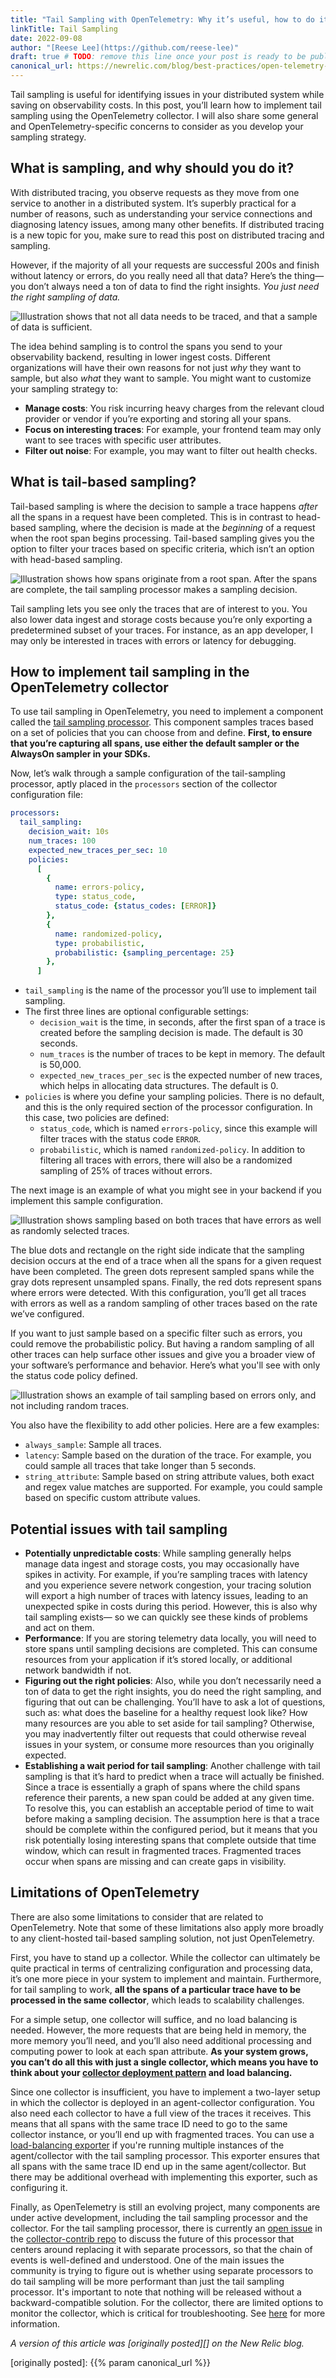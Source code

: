 ```yaml
---
title: "Tail Sampling with OpenTelemetry: Why it’s useful, how to do it, and what to consider"
linkTitle: Tail Sampling
date: 2022-09-08
author: "[Reese Lee](https://github.com/reese-lee)"
draft: true # TODO: remove this line once your post is ready to be published
canonical_url: https://newrelic.com/blog/best-practices/open-telemetry-tail-sampling
---
```


Tail sampling is useful for identifying issues in your distributed system while
saving on observability costs. In this post, you’ll learn how to implement tail
sampling using the OpenTelemetry collector. I will also share some general and
OpenTelemetry-specific concerns to consider as you develop your sampling
strategy.

## What is sampling, and why should you do it? 

With distributed tracing, you observe requests as they move from one service to
another in a distributed system. It’s superbly practical for a number of
reasons, such as understanding your service connections and diagnosing latency
issues, among many other benefits. If distributed tracing is a new topic for
you, make sure to read this post on distributed tracing and sampling.

However, if the majority of all your requests are successful 200s and finish
without latency or errors, do you really need all that data? Here’s the
thing—you don’t always need a ton of data to find the right insights. _You just
need the right sampling of data._

![Illustration shows that not all data needs to be traced, and that a sample of data is sufficient.]()

The idea behind sampling is to control the spans you send to your observability
backend, resulting in lower ingest costs. Different organizations will have
their own reasons for not just _why_ they want to sample, but also _what_ they
want to sample. You might want to customize your sampling strategy to:

* **Manage costs**: You risk incurring heavy charges from the relevant cloud
  provider or vendor if you’re exporting and storing all your spans. 
* **Focus on interesting traces**: For example, your frontend team may only want
  to see traces with specific user attributes.
* **Filter out noise**: For example, you may want to filter out health checks. 

## What is tail-based sampling?

Tail-based sampling is where the decision to sample a trace happens _after_ all
the spans in a request have been completed. This is in contrast to head-based
sampling, where the decision is made at the _beginning_ of a request when the
root span begins processing. Tail-based sampling gives you the option to filter
your traces based on specific criteria, which isn’t an option with head-based
sampling.

![Illustration shows how spans originate from a root span. After the spans are complete, the tail sampling processor makes a sampling decision.]()

Tail sampling lets you see only the traces that are of interest to you. You also
lower data ingest and storage costs because you’re only exporting a
predetermined subset of your traces. For instance, as an app developer, I may
only be interested in traces with errors or latency for debugging. 

## How to implement tail sampling in the OpenTelemetry collector

To use tail sampling in OpenTelemetry, you need to implement a component called
the [tail sampling
processor](https://github.com/open-telemetry/opentelemetry-collector-contrib/tree/main/processor/tailsamplingprocessor).
This component samples traces based on a set of policies that you can choose
from and define. **First, to ensure that you’re capturing all spans, use either
the default sampler or the AlwaysOn sampler in your SDKs.** 

Now, let’s walk through a sample configuration of the tail-sampling processor,
aptly placed in the `processors` section of the collector configuration file:

```yaml
processors:
  tail_sampling:
    decision_wait: 10s 
    num_traces: 100
    expected_new_traces_per_sec: 10
    policies:
      [          
        {
          name: errors-policy,
          type: status_code,
          status_code: {status_codes: [ERROR]}
        },
        {
          name: randomized-policy,
          type: probabilistic,
          probabilistic: {sampling_percentage: 25}
        },
      ]
```

* `tail_sampling` is the name of the processor you’ll use to implement tail
  sampling.
* The first three lines are optional configurable settings:
  * `decision_wait` is the time, in seconds, after the first span of a trace is
    created before the sampling decision is made. The default is 30 seconds.
  * `num_traces` is the number of traces to be kept in memory. The default is
    50,000.
  * `expected_new_traces_per_sec` is the expected number of new traces, which
    helps in allocating data structures. The default is 0.
* `policies` is where you define your sampling policies. There is no default,
  and this is the only required section of the processor configuration. In this
  case, two policies are defined:
  * `status_code`, which is named `errors-policy`, since this example will
    filter traces with the status code `ERROR`.
  * `probabilistic`, which is named `randomized-policy`. In addition to
    filtering all traces with errors, there will also be a randomized sampling
    of 25% of traces without errors.

The next image is an example of what you might see in your backend if you
implement this sample configuration.

![Illustration shows sampling based on both traces that have errors as well as randomly selected traces.]()

The blue dots and rectangle on the right side indicate that the sampling
decision occurs at the end of a trace when all the spans for a given request
have been completed. The green dots represent sampled spans while the gray dots
represent unsampled spans. Finally, the red dots represent spans where errors
were detected. With this configuration, you’ll get all traces with errors as
well as a random sampling of other traces based on the rate we’ve configured. 

If you want to just sample based on a specific filter such as errors, you could
remove the probabilistic policy.  But having a random sampling of all other
traces can help surface other issues and give you a broader view of your
software’s performance and behavior. Here’s what you'll see with only the status
code policy defined.

![Illustration shows an example of tail sampling based on errors only, and not including random traces.]()

You also have the flexibility to add other policies. Here are a few examples:

* `always_sample`: Sample all traces.
* `latency`: Sample based on the duration of the trace. For example, you could
  sample all traces that take longer than 5 seconds.
* `string_attribute`: Sample based on string attribute values, both exact and
  regex value matches are supported. For example, you could sample based on
  specific custom attribute values.

## Potential issues with tail sampling

* **Potentially unpredictable costs**: While sampling generally helps manage
  data ingest and storage costs, you may occasionally have spikes in activity.
  For example, if you’re sampling traces with latency and you experience severe
  network congestion, your tracing solution will export a high number of traces
  with latency issues, leading to an unexpected spike in costs during this
  period. However, this is also why tail sampling exists— so we can quickly see
  these kinds of problems and act on them. 
* **Performance**: If you are storing telemetry data locally, you will need to
  store spans until sampling decisions are completed. This can consume resources
  from your application if it’s stored locally, or additional network bandwidth
  if not. 
* **Figuring out the right policies**: Also, while you don’t necessarily need a
  ton of data to get the right insights, you do need the right sampling, and
  figuring that out can be challenging. You’ll have to ask a lot of questions,
  such as: what does the baseline for a healthy request look like? How many
  resources are you able to set aside for tail sampling? Otherwise, you may
  inadvertently filter out requests that could otherwise reveal issues in your
  system, or consume more resources than you originally expected.  
* **Establishing a wait period for tail sampling**: Another challenge with tail
  sampling is that it’s hard to predict when a trace will actually be finished.
  Since a trace is essentially a graph of spans where the child spans reference
  their parents, a new span could be added at any given time. To resolve this,
  you can establish an acceptable period of time to wait before making a
  sampling decision. The assumption here is that a trace should be complete
  within the configured period, but it means that you risk potentially losing
  interesting spans that complete outside that time window, which can result in
  fragmented traces. Fragmented traces occur when spans are missing and can
  create gaps in visibility. 

## Limitations of OpenTelemetry

There are also some limitations to consider that are related to OpenTelemetry.
Note that some of these limitations also apply more broadly to any client-hosted
tail-based sampling solution, not just OpenTelemetry.

First, you have to stand up a collector. While the collector can ultimately be
quite practical in terms of centralizing configuration and processing data, it’s
one more piece in your system to implement and maintain. Furthermore, for tail
sampling to work, **all the spans of a particular trace have to be processed in
the same collector**, which leads to scalability challenges. 

For a simple setup, one collector will suffice, and no load balancing is needed.
However, the more requests that are being held in memory, the more memory you’ll
need, and you’ll also need additional processing and computing power to look at
each span attribute. **As your system grows, you can’t do all this with just a
single collector, which means you have to think about your [collector deployment
pattern](https://www.youtube.com/watch?v=WhRrwSHDBFs) and load balancing.** 

Since one collector is insufficient, you have to implement a two-layer setup in
which the collector is deployed in an agent-collector configuration. You also
need each collector to have a full view of the traces it receives. This means
that all spans with the same trace ID need to go to the same collector instance,
or you’ll end up with fragmented traces. You can use a [load-balancing
exporter](https://github.com/open-telemetry/opentelemetry-collector-contrib/blob/main/exporter/loadbalancingexporter/README.md)
if you're running multiple instances of the agent/collector with the tail
sampling processor. This exporter ensures that all spans with the same trace ID
end up in the same agent/collector. But there may be additional overhead with
implementing this exporter, such as configuring it. 

Finally, as OpenTelemetry is still an evolving project, many components are
under active development, including the tail sampling processor and the
collector. For the tail sampling processor, there is currently an [open
issue](https://github.com/open-telemetry/opentelemetry-collector-contrib/issues/1797)
in the [collector-contrib
repo](https://github.com/open-telemetry/opentelemetry-collector-contrib) to
discuss the future of this processor that centers around replacing it with
separate processors, so that the chain of events is well-defined and understood.
One of the main issues the community is trying to figure out is whether using
separate processors to do tail sampling will be more performant than just the
tail sampling processor. It's important to note that nothing will be released
without a backward-compatible solution. For the collector, there are limited
options to monitor the collector, which is critical for troubleshooting. See
[here](https://github.com/open-telemetry/opentelemetry-collector/blob/main/docs/troubleshooting.md#observability)
for more information. 

_A version of this article was [originally posted][] on the New Relic blog._

[originally posted]: {{% param canonical_url %}}

